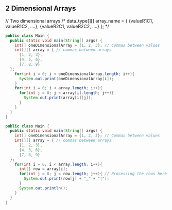 ## 2 Dimensional Arrays

// Two dimensional arrays
/*
data_type[][] array_name = {
   {valueR1C1, valueR1C2, ....}, 
   {valueR2C1, valueR2C2, ....}
 };
*/

```java
public class Main {
  public static void main(String[] args) {
    int[] oneDimensionalArray = {1, 2, 3}; // Commas between values
    int[][] array = { // commas between arrays
      {1, 2, 3}, 
      {4, 5, 6},  
      {7, 8, 9}
  };
    for(int i = 0; i < oneDimensionalArray.length; i++){
      System.out.print(oneDimensionalArray[i]);
    }
    for(int i = 0; i < array.length; i++){
      for(int j = 0; j < array[i].length; j++){
        System.out.print(array[i][j]);
      }
    }
  }
}
```

```java
public class Main {
  public static void main(String[] args) {
    int[] oneDimensionalArray = {1, 2, 3}; // Commas between values
    int[][] array = { // commas between arrays
      {1, 2, 3}, 
      {4, 5, 6},  
      {7, 8, 9}
  };
    for(int i = 0; i < array.length; i++){
      int[] row = array[i];
      for(int j = 0; j < row.length; j++){ // Processing the rows here
        System.out.print(row[j] + "_" + "|"); 
      }
      System.out.println();
    }
  }
}
```

